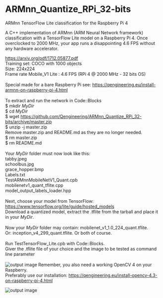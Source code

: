 # ARMnn_Quantize_RPi_32-bits
ARMnn TensorFlow Lite classification for the Raspberry Pi 4

A C++ implementation of ARMnn (ARM Neural Network framework) classification with a TensorFlow Lite model on a Raspberry Pi 4.
Once overclocked to 2000 MHz, your app runs a disappointing 4.6 FPS without any hardware accelerator.

https://arxiv.org/pdf/1712.05877.pdf <br/>
Training set: COCO with 1000 objects<br/>
Size: 224x224 <br/>
Frame rate Mobile_V1 Lite : 4.6 FPS (RPi 4 @ 2000 MHz - 32 bits OS) <br/>
<br/>
Special made for a bare Raspberry Pi see: https://qengineering.eu/install-armnn-on-raspberry-pi-4.html <br/>
<br/>
To extract and run the network in Code::Blocks <br/>
$ mkdir *MyDir* <br/>
$ cd *MyDir* <br/>
$ wget https://github.com/Qengineering/ARMnn_Quantize_RPi_32-bits/archive/master.zip <br/>
$ unzip -j master.zip <br/>
Remove master.zip and README.md as they are no longer needed. <br/> 
$ rm master.zip <br/>
$ rm README.md <br/> <br/>
Your *MyDir* folder must now look like this: <br/> 
tabby.jpeg <br/>
schoolbus.jpg <br/>
grace_hopper.bmp <br/>
Labels.txt <br/>
TestARMnnMobileNetV1_Quant.cpb <br/>
mobilenetv1_quant_tflite.cpp<br/>
model_output_labels_loader.hpp<br/>
 <br/>
Next, choose your model from TensorFlow: https://www.tensorflow.org/lite/guide/hosted_models <br/> 
Download a quantized model, extract the .tflite from the tarball and place it in your *MyDir*. <br/> <br/>
Now your *MyDir* folder may contain: mobilenet_v1_1.0_224_quant.tflite. <br/>
Or: inception_v4_299_quant.tflite. Or both of course. <br/> <br/>
Run TestTensorFlow_Lite.cpb with Code::Blocks.<br/>
Giver the .tflite file of your choice and the image to be tested as command line parameter<br/> <br/>
![output image]( https://qengineering.eu/images/Command_line_options.png )
Remember, you also need a working OpenCV 4 on your Raspberry. <br/>
Preferably use our installation: https://qengineering.eu/install-opencv-4.3-on-raspberry-pi-4.html <br/>

![output image]( https://qengineering.eu/images/Schoolbus2.png )
